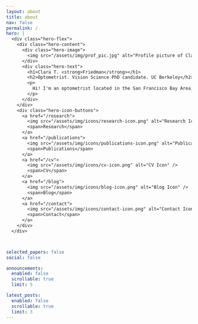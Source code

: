 ```yaml
---
layout: about
title: about
nav: false
permalink: /
hero: |
  <div class="hero-flex">
    <div class="hero-content">
      <div class="hero-image">
        <img src="/assets/img/prof_pic.jpg" alt="Profile picture of Clara T. Friedman" />
      </div>
      <div class="hero-text">
        <h1>Clara T. <strong>Friedman</strong></h1>
        <h2>Optometrist. Vision Science PhD candidate. UC Berkeley</h2>
        <p>
          Hi! I'm an optometrist located in the San Francisco Bay Area; I am currently               pursuing a PhD in Vision Sciences at UC Berkeley. I'm interested in the                    intersection of visual perception and eye movements.
        </p>
      </div>
    </div>
    <div class="hero-icon-buttons">
      <a href="/research">
        <img src="/assets/img/icons/research-icon.png" alt="Research Icon" />
        <span>Research</span>
      </a>
      <a href="/publications">
        <img src="/assets/img/icons/publications-icon.png" alt="Publications Icon" />
        <span>Publications</span>
      </a>
      <a href="/cv">
        <img src="/assets/img/icons/cv-icon.png" alt="CV Icon" />
        <span>CV</span>
      </a>
      <a href="/blog">
        <img src="/assets/img/icons/blog-icon.png" alt="Blog Icon" />
        <span>Blog</span>
      </a>
      <a href="/contact">
        <img src="/assets/img/icons/contact-icon.png" alt="Contact Icon" />
        <span>Contact</span>
      </a>
    </div>
  </div>



selected_papers: false
social: false

announcements:
  enabled: false
  scrollable: true
  limit: 5

latest_posts:
  enabled: false
  scrollable: true
  limit: 3
---
```



